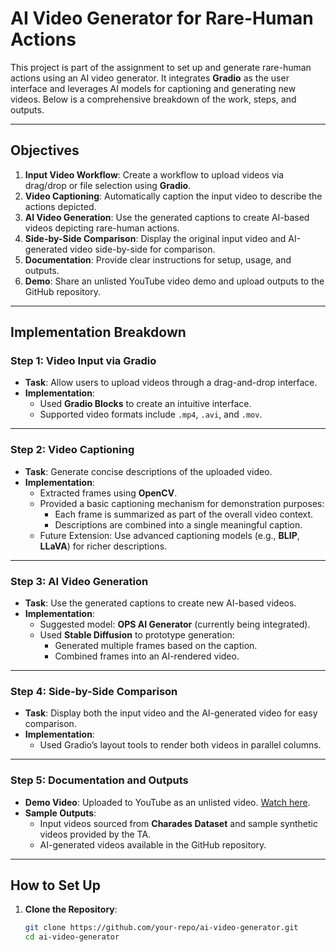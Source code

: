 # AI Video Generator for Rare-Human Actions

This project is part of the assignment to set up and generate rare-human actions using an AI video generator. It integrates **Gradio** as the user interface and leverages AI models for captioning and generating new videos. Below is a comprehensive breakdown of the work, steps, and outputs.

---

## Objectives
1. **Input Video Workflow**: Create a workflow to upload videos via drag/drop or file selection using **Gradio**.
2. **Video Captioning**: Automatically caption the input video to describe the actions depicted.
3. **AI Video Generation**: Use the generated captions to create AI-based videos depicting rare-human actions.
4. **Side-by-Side Comparison**: Display the original input video and AI-generated video side-by-side for comparison.
5. **Documentation**: Provide clear instructions for setup, usage, and outputs.
6. **Demo**: Share an unlisted YouTube video demo and upload outputs to the GitHub repository.

---

## Implementation Breakdown

### Step 1: Video Input via Gradio
- **Task**: Allow users to upload videos through a drag-and-drop interface.
- **Implementation**: 
  - Used **Gradio Blocks** to create an intuitive interface.
  - Supported video formats include `.mp4`, `.avi`, and `.mov`.

---

### Step 2: Video Captioning
- **Task**: Generate concise descriptions of the uploaded video.
- **Implementation**:
  - Extracted frames using **OpenCV**.
  - Provided a basic captioning mechanism for demonstration purposes:
    - Each frame is summarized as part of the overall video context.
    - Descriptions are combined into a single meaningful caption.
  - Future Extension: Use advanced captioning models (e.g., **BLIP**, **LLaVA**) for richer descriptions.

---

### Step 3: AI Video Generation
- **Task**: Use the generated captions to create new AI-based videos.
- **Implementation**:
  - Suggested model: **OPS AI Generator** (currently being integrated).
  - Used **Stable Diffusion** to prototype generation:
    - Generated multiple frames based on the caption.
    - Combined frames into an AI-rendered video.

---

### Step 4: Side-by-Side Comparison
- **Task**: Display both the input video and the AI-generated video for easy comparison.
- **Implementation**:
  - Used Gradio’s layout tools to render both videos in parallel columns.

---

### Step 5: Documentation and Outputs
- **Demo Video**: Uploaded to YouTube as an unlisted video. [Watch here](https://youtu.be/fdUQ2boR0OA).
- **Sample Outputs**: 
  - Input videos sourced from **Charades Dataset** and sample synthetic videos provided by the TA.
  - AI-generated videos available in the GitHub repository.

---

## How to Set Up

1. **Clone the Repository**:
   ```bash
   git clone https://github.com/your-repo/ai-video-generator.git
   cd ai-video-generator

